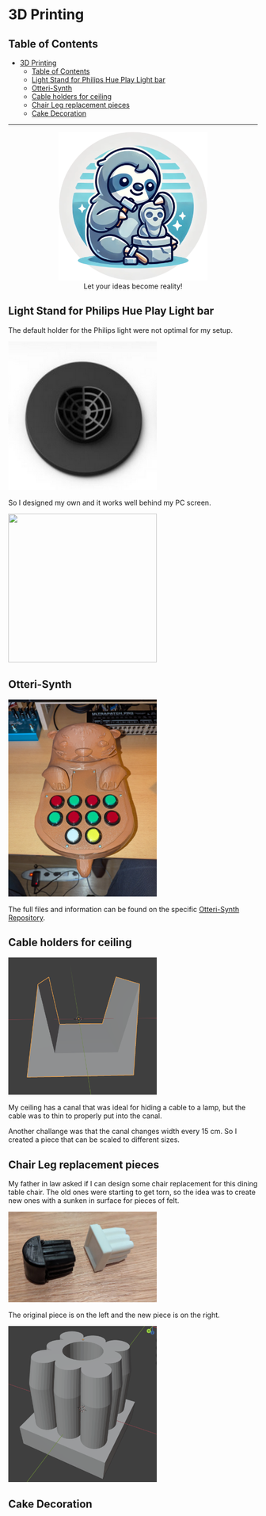 # 3D Printing

## Table of Contents

- [3D Printing](#3d-printing)
  - [Table of Contents](#table-of-contents)
  - [Light Stand for Philips Hue Play Light bar](#light-stand-for-philips-hue-play-light-bar)
  - [Otteri-Synth](#otteri-synth)
  - [Cable holders for ceiling](#cable-holders-for-ceiling)
  - [Chair Leg replacement pieces](#chair-leg-replacement-pieces)
  - [Cake Decoration](#cake-decoration)

<hr />


<p align="center">
    <img src=".attachements/3d-printing-sloth.png" alt=" 3D Printing Sloth Logo" width="300" height="300">
    <br/>
    Let your ideas become reality!
</p>

## Light Stand for Philips Hue Play Light bar

The default holder for the Philips light were not optimal for my setup.

<img src=".attachements/play-bar-out-of-the-box-holder.png" alt="" width="300" height="300" />

So I designed my own and it works well behind my PC screen.

<img src=".attachements/own-holder.png" alt="" width="300" height="300" />


## Otteri-Synth

<img src=".attachements/otteri-synth-finished-top-view.jpg" alt="Otteri Synth" width="300"  />

The full files and information can be found on the specific [Otteri-Synth Repository](https://github.com/Fauli/otteri-synth).


## Cable holders for ceiling

<img src=".attachements/cable-holder-ceiling.png" alt="Otteri Synth" width="300"  />

My ceiling has a canal that was ideal for hiding a cable to a lamp, but the cable was to thin to properly put into the canal.

Another challange was that the canal changes width every 15 cm. So I created a piece that can be scaled to different sizes.

## Chair Leg replacement pieces 

My father in law asked if I can design some chair replacement for this dining table chair. The old ones were starting to get torn, so the idea was to create new ones with a sunken in surface for pieces of felt.

<img src=".attachements/chair-foot-original-new.png" alt="Otteri Synth" width="300"  />

The original piece is on the left and the new piece is on the right. 

<img src=".attachements/chair-foot-replacement.png" alt="Otteri Synth" width="300"  />

## Cake Decoration

